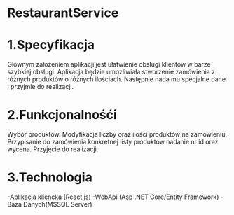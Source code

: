 # RestaurantService

# 1.Specyfikacja
Głównym założeniem aplikacji jest ułatwienie obsługi klientów w barze szybkiej obsługi.
Aplikacja będzie umożliwiała stworzenie zamówienia z różnych produktów o różnych ilościach.
Następnie nada mu specjalne dane i przyjmie do realizacji.

# 2.Funkcjonalnośći 
Wybór produktów.
Modyfikacja liczby oraz ilości produktów na zamówieniu.
Przypisanie do zamówienia konkretnej listy produktów nadanie nr id oraz wycena.
Przyjęcie do realizacji.

# 3.Technologia
-Aplikacja kliencka (React.js)
-WebApi (Asp .NET Core/Entity Framework)
-Baza Danych(MSSQL Server)
